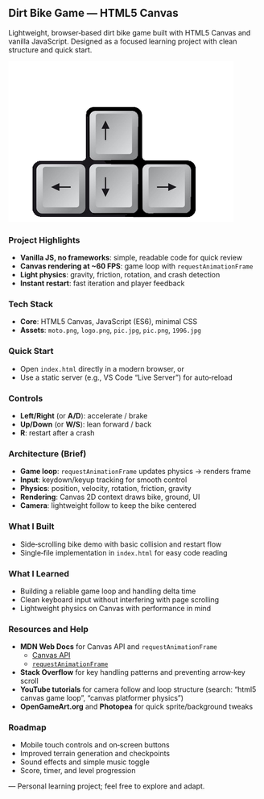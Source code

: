 ## Dirt Bike Game — HTML5 Canvas

Lightweight, browser‑based dirt bike game built with HTML5 Canvas and vanilla JavaScript. Designed as a focused learning project with clean structure and quick start.

![Gameplay preview](pic.png)

### Project Highlights
- **Vanilla JS, no frameworks**: simple, readable code for quick review
- **Canvas rendering at ~60 FPS**: game loop with `requestAnimationFrame`
- **Light physics**: gravity, friction, rotation, and crash detection
- **Instant restart**: fast iteration and player feedback

### Tech Stack
- **Core**: HTML5 Canvas, JavaScript (ES6), minimal CSS
- **Assets**: `moto.png`, `logo.png`, `pic.jpg`, `pic.png`, `1996.jpg`

### Quick Start
- Open `index.html` directly in a modern browser, or
- Use a static server (e.g., VS Code “Live Server”) for auto‑reload

### Controls
- **Left/Right** (or **A/D**): accelerate / brake
- **Up/Down** (or **W/S**): lean forward / back
- **R**: restart after a crash

### Architecture (Brief)
- **Game loop**: `requestAnimationFrame` updates physics → renders frame
- **Input**: keydown/keyup tracking for smooth control
- **Physics**: position, velocity, rotation, friction, gravity
- **Rendering**: Canvas 2D context draws bike, ground, UI
- **Camera**: lightweight follow to keep the bike centered

### What I Built
- Side‑scrolling bike demo with basic collision and restart flow
- Single‑file implementation in `index.html` for easy code reading

### What I Learned
- Building a reliable game loop and handling delta time
- Clean keyboard input without interfering with page scrolling
- Lightweight physics on Canvas with performance in mind

### Resources and Help
- **MDN Web Docs** for Canvas API and `requestAnimationFrame`
  - [Canvas API](https://developer.mozilla.org/en-US/docs/Web/API/Canvas_API)
  - [`requestAnimationFrame`](https://developer.mozilla.org/en-US/docs/Web/API/window/requestAnimationFrame)
- **Stack Overflow** for key handling patterns and preventing arrow‑key scroll
- **YouTube tutorials** for camera follow and loop structure (search: “html5 canvas game loop”, “canvas platformer physics”)
- **OpenGameArt.org** and **Photopea** for quick sprite/background tweaks

### Roadmap
- Mobile touch controls and on‑screen buttons
- Improved terrain generation and checkpoints
- Sound effects and simple music toggle
- Score, timer, and level progression

— Personal learning project; feel free to explore and adapt.


